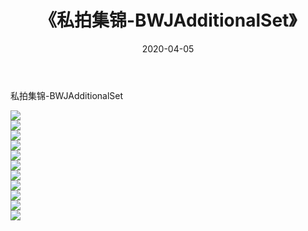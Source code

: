 ﻿---
layout: post
title:  《私拍集锦-BWJAdditionalSet》
date:   2020-04-05
img: http://imgx.orgx.ga/漏D/网络美图/2020/私拍集锦-BWJAdditionalSet/000.jpg
categories: [美女, 清纯, 唯美]
---

私拍集锦-BWJAdditionalSet

  ![](http://imgx.orgx.ga/漏D/网络美图/2020/私拍集锦-BWJAdditionalSet/001.jpg) <br> ![](http://imgx.orgx.ga/漏D/网络美图/2020/私拍集锦-BWJAdditionalSet/002.jpg) <br> ![](http://imgx.orgx.ga/漏D/网络美图/2020/私拍集锦-BWJAdditionalSet/003.jpg) <br> ![](http://imgx.orgx.ga/漏D/网络美图/2020/私拍集锦-BWJAdditionalSet/004.jpg) <br> ![](http://imgx.orgx.ga/漏D/网络美图/2020/私拍集锦-BWJAdditionalSet/005.jpg) <br> ![](http://imgx.orgx.ga/漏D/网络美图/2020/私拍集锦-BWJAdditionalSet/006.jpg) <br> ![](http://imgx.orgx.ga/漏D/网络美图/2020/私拍集锦-BWJAdditionalSet/007.jpg) <br> ![](http://imgx.orgx.ga/漏D/网络美图/2020/私拍集锦-BWJAdditionalSet/008.jpg) <br> ![](http://imgx.orgx.ga/漏D/网络美图/2020/私拍集锦-BWJAdditionalSet/009.jpg) <br> ![](http://imgx.orgx.ga/漏D/网络美图/2020/私拍集锦-BWJAdditionalSet/010.jpg) <br> ![](http://imgx.orgx.ga/漏D/网络美图/2020/私拍集锦-BWJAdditionalSet/011.jpg) <br>